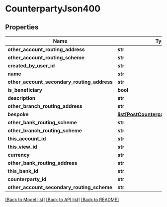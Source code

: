 # CounterpartyJson400

## Properties
Name | Type | Description | Notes
------------ | ------------- | ------------- | -------------
**other_account_routing_address** | **str** |  | 
**other_account_routing_scheme** | **str** |  | 
**created_by_user_id** | **str** |  | 
**name** | **str** |  | 
**other_account_secondary_routing_address** | **str** |  | 
**is_beneficiary** | **bool** |  | 
**description** | **str** |  | 
**other_branch_routing_address** | **str** |  | 
**bespoke** | [**list[PostCounterpartyBespokeJson]**](PostCounterpartyBespokeJson.md) |  | 
**other_bank_routing_scheme** | **str** |  | 
**other_branch_routing_scheme** | **str** |  | 
**this_account_id** | **str** |  | 
**this_view_id** | **str** |  | 
**currency** | **str** |  | 
**other_bank_routing_address** | **str** |  | 
**this_bank_id** | **str** |  | 
**counterparty_id** | **str** |  | 
**other_account_secondary_routing_scheme** | **str** |  | 

[[Back to Model list]](../README.md#documentation-for-models) [[Back to API list]](../README.md#documentation-for-api-endpoints) [[Back to README]](../README.md)


